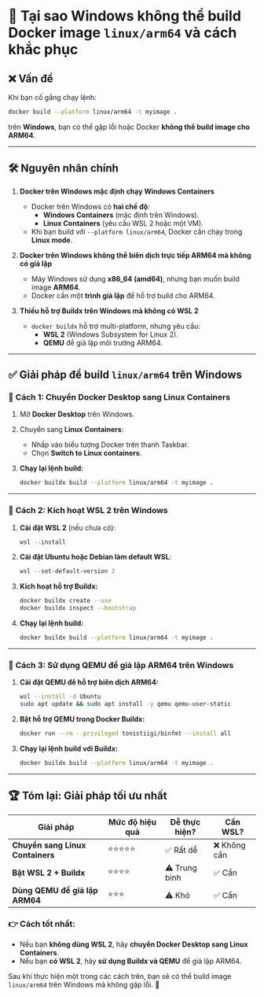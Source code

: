 # 🚀 Tại sao Windows không thể build Docker image `linux/arm64` và cách khắc phục

## ❌ Vấn đề
Khi bạn cố gắng chạy lệnh:
```bash
docker build --platform linux/arm64 -t myimage .
```
trên **Windows**, bạn có thể gặp lỗi hoặc Docker **không thể build image cho ARM64**. 

---

## 🛠 Nguyên nhân chính
1. **Docker trên Windows mặc định chạy Windows Containers**
   - Docker trên Windows có **hai chế độ**:
     - **Windows Containers** (mặc định trên Windows).
     - **Linux Containers** (yêu cầu WSL 2 hoặc một VM).
   - Khi bạn build với `--platform linux/arm64`, Docker cần chạy trong **Linux mode**.

2. **Docker trên Windows không thể biên dịch trực tiếp ARM64 mà không có giả lập**
   - Máy Windows sử dụng **x86_64 (amd64)**, nhưng bạn muốn build image **ARM64**.
   - Docker cần một **trình giả lập** để hỗ trợ build cho ARM64.

3. **Thiếu hỗ trợ Buildx trên Windows mà không có WSL 2**
   - `docker buildx` hỗ trợ multi-platform, nhưng yêu cầu:
     - **WSL 2** (Windows Subsystem for Linux 2).
     - **QEMU** để giả lập môi trường ARM64.

---

## ✅ Giải pháp để build `linux/arm64` trên Windows

### 🔹 **Cách 1: Chuyển Docker Desktop sang Linux Containers**
1. Mở **Docker Desktop** trên Windows.
2. Chuyển sang **Linux Containers**:
   - Nhấp vào biểu tượng Docker trên thanh Taskbar.
   - Chọn **Switch to Linux containers**.

3. **Chạy lại lệnh build:**
   ```bash
   docker buildx build --platform linux/arm64 -t myimage .
   ```

---

### 🔹 **Cách 2: Kích hoạt WSL 2 trên Windows**
1. **Cài đặt WSL 2** (nếu chưa có):
   ```powershell
   wsl --install
   ```

2. **Cài đặt Ubuntu hoặc Debian làm default WSL**:
   ```powershell
   wsl --set-default-version 2
   ```

3. **Kích hoạt hỗ trợ Buildx:**
   ```bash
   docker buildx create --use
   docker buildx inspect --bootstrap
   ```

4. **Chạy lại lệnh build:**
   ```bash
   docker buildx build --platform linux/arm64 -t myimage .
   ```

---

### 🔹 **Cách 3: Sử dụng QEMU để giả lập ARM64 trên Windows**
1. **Cài đặt QEMU để hỗ trợ biên dịch ARM64:**
   ```bash
   wsl --install -d Ubuntu
   sudo apt update && sudo apt install -y qemu qemu-user-static
   ```

2. **Bật hỗ trợ QEMU trong Docker Buildx:**
   ```bash
   docker run --rm --privileged tonistiigi/binfmt --install all
   ```

3. **Chạy lại lệnh build với Buildx:**
   ```bash
   docker buildx build --platform linux/arm64 -t myimage .
   ```

---

## 🏆 Tóm lại: Giải pháp tối ưu nhất
| Giải pháp | Mức độ hiệu quả | Dễ thực hiện? | Cần WSL? |
|-----------|----------------|--------------|----------|
| **Chuyển sang Linux Containers** | ⭐⭐⭐⭐⭐ | ✅ Rất dễ | ❌ Không cần |
| **Bật WSL 2 + Buildx** | ⭐⭐⭐⭐ | ⚠️ Trung bình | ✅ Cần |
| **Dùng QEMU để giả lập ARM64** | ⭐⭐⭐ | ⚠️ Khó | ✅ Cần |

### 👉 **Cách tốt nhất:** 
- Nếu bạn **không dùng WSL 2**, hãy **chuyển Docker Desktop sang Linux Containers**.
- Nếu bạn **có WSL 2**, hãy **sử dụng Buildx và QEMU** để giả lập ARM64.

Sau khi thực hiện một trong các cách trên, bạn sẽ có thể build image `linux/arm64` trên Windows mà không gặp lỗi. 🚀
